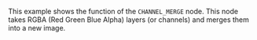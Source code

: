 This example shows the function of the `CHANNEL_MERGE` node. This node takes RGBA (Red Green Blue Alpha) layers (or channels) and merges them into a new image. 